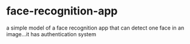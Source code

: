 # face-recognition-app
a simple model of a face recognition app that can detect one face in an image...it has authentication system
